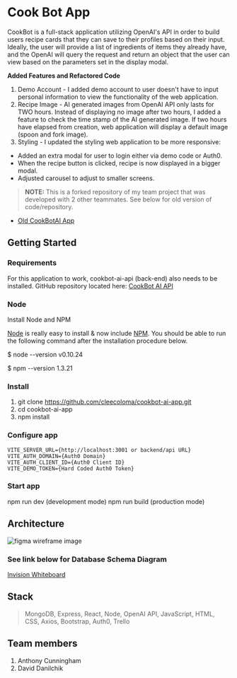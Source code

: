 # Cook Bot App

CookBot is a full-stack application utilizing OpenAI's API in order to build users recipe cards that they can save to their profiles based on their input. Ideally, the user will provide a list of ingredients of items they already have, and the OpenAI will query the request and return an object that the user can view based on the parameters set in the display modal.

**Added Features and Refactored Code**
1. Demo Account - I added demo account to user doesn't have to input personal information to view the functionality of the web application.
2. Recipe Image - AI generated images from OpenAI API only lasts for TWO hours. Instead of displaying no image after two hours, I added a feature to check the time stamp of the AI generated image. If two hours have elapsed from creation, web application will display a default image (spoon and fork image).
3. Styling - I updated the styling web application to be more responsive:
  * Added an extra modal for user to login either via demo code or Auth0.
  * When the recipe button is clicked, recipe is now displayed in a bigger modal.
  * Adjusted carousel to adjust to smaller screens.



> **NOTE:** This is a forked repository of my team project that was developed with 2 other teammates. See below for old version of code/repository.
* [Old CookBotAI App](https://github.com/CookBotAI/cook-bot-app)

## Getting Started

### Requirements

For this application to work, cookbot-ai-api (back-end) also needs to be installed. GitHub repository located here: 
[CookBot AI API](https://github.com/cleecoloma/cookbot-ai-api)

### Node

Install Node and NPM

[Node](http://nodejs.org/) is really easy to install & now include [NPM](https://npmjs.org/).
You should be able to run the following command after the installation procedure
below.

$ node --version
v0.10.24

$ npm --version
1.3.21

### Install

1. git clone https://github.com/cleecoloma/cookbot-ai-app.git
2. cd cookbot-ai-app
3. npm install

### Configure app

```text
VITE_SERVER_URL={http://localhost:3001 or backend/api URL}
VITE_AUTH_DOMAIN={Auth0 Domain}
VITE_AUTH_CLIENT_ID={Auth0 Client ID}
VITE_DEMO_TOKEN={Hard Coded Auth0 Token}
```

### Start app

npm run dev (development mode)
npm run build (production mode)


## Architecture
![figma wireframe image](https://github.com/CookBotAI/cook-bot-app/assets/53655406/e47ceb9f-bb96-458f-921f-59c713052e38)

### See link below for Database Schema Diagram
[Invision Whiteboard](https://codepeoples.invisionapp.com/freehand/Code-301-Project-WSprYFpy9?inviteToken=022587-dfbf0397de430aaecb044f49649ae883)

## Stack
> MongoDB, Express, React, Node, OpenAI API, JavaScript, HTML, CSS, Axios, Bootstrap, Auth0, Trello

## Team members
1. Anthony Cunningham
2. David Danilchik

